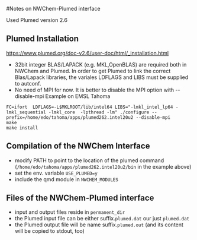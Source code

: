 #Notes on NWChem-Plumed interface

Used Plumed version 2.6

## Plumed Installation

https://www.plumed.org/doc-v2.6/user-doc/html/_installation.html

* 32bit integer BLAS/LAPACK (e.g. MKL,OpenBLAS) are required both in NWChem and Plumed.
In order to get Plumed to link the correct Blas/Lapack libraries, the variales LDFLAGS and LIBS must be supplied to
autconf.
* No need of MPI for now. It is better to disable the MPI option with --disable-mpi
Example on EMSL Tahoma 
```
FC=ifort  LDFLAGS=-L$MKLROOT/lib/intel64 LIBS="-lmkl_intel_lp64 -lmkl_sequential -lmkl_core  -lpthread -lm" ./configure --prefix=/home/edo/tahoma/apps/plumed262.intel20u2 --disable-mpi
make
make install
```

## Compilation of the NWChem Interface

* modify PATH to point to the location of the plumed command (`/home/edo/tahoma/apps/plumed262.intel20u2/bin` in the 
example above)
* set the env. variable `USE_PLUMED=y`
* include the qmd module in `NWCHEM_MODULES`

## Files of the NWChem-Plumed interface

* input and output files reside in `permanent_dir`
* the Plumed input file can be either suffix.`plumed.dat` our just `plumed.dat`
* the Plumed output file will be name suffix.`plumed.out` (and its content will be copied to stdout, too)